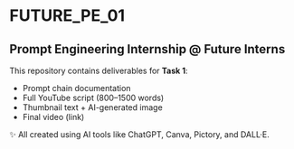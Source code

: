 # FUTURE_PE_01
## Prompt Engineering Internship @ Future Interns

This repository contains deliverables for **Task 1**:
- Prompt chain documentation
- Full YouTube script (800–1500 words)
- Thumbnail text + AI-generated image
- Final video (link)

✨ All created using AI tools like ChatGPT, Canva, Pictory, and DALL·E.
